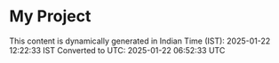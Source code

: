# My Project

This content is dynamically generated in Indian Time (IST): 2025-01-22 12:22:33 IST
Converted to UTC: 2025-01-22 06:52:33 UTC
